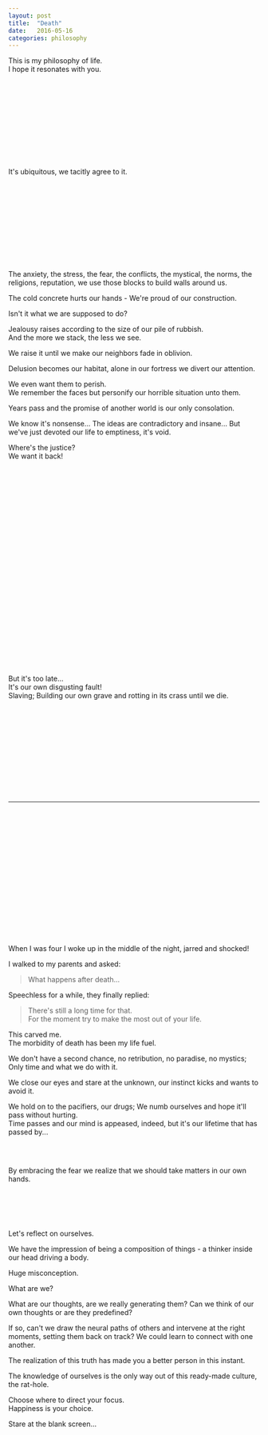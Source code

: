 ```yaml
---
layout: post
title:  "Death"
date:   2016-05-16
categories: philosophy
---
```



This is my philosophy of life.  
I hope it resonates with you.

<pre>










</pre>
It's ubiquitous, we tacitly agree to it.
<pre>










</pre>

The anxiety, the stress, the fear, the conflicts, the mystical, the norms,
the religions, reputation, we use those blocks to build walls around us.


The cold concrete hurts our hands - We're proud of our construction.


Isn't it what we are supposed to do?


Jealousy raises according to the size of our pile of rubbish.  
And the more we stack, the less we see.  


We raise it until we make our neighbors fade in oblivion.

Delusion becomes our habitat, alone in our fortress we divert our attention.


We even want them to perish.  
We remember the faces but personify our horrible situation unto them.


Years pass and the promise of another world is our only consolation.


We know it's nonsense... The ideas are contradictory and
insane... But we've just devoted our life to emptiness, it's void.

Where's the justice?  
We want it back!
<pre>

























</pre>


But it's too late...  
It's our own disgusting fault!  
Slaving; Building our own grave and rotting in its crass until we die.
<pre>











</pre>

-----------------
<pre>
















</pre>

When I was four I woke up in the middle of the night, jarred and shocked!  

I walked to my parents and asked:

> What happens after death...

Speechless for a while, they finally replied:

> There's still a long time for that.  
> For the moment try to make the most out of your life.

This carved me.  
The morbidity of death has been my life fuel.

We don't have a second chance, no retribution, no paradise,
no mystics; Only time and what we do with it.

We close our eyes and stare at the unknown, our instinct kicks and wants to
avoid it.

We hold on to the pacifiers, our drugs; We numb ourselves and hope it'll pass
without hurting.  
Time passes and our mind is appeased, indeed, but it's our lifetime that has
passed by...

<pre>


</pre>

By embracing the fear we realize that we should take matters in our own hands.
<pre>




</pre>

Let's reflect on ourselves.   

We have the impression of being a composition of things - a thinker inside our
head driving a body.


Huge misconception.


What are we?

What are our thoughts, are we really generating them?
Can we think of our own thoughts or are they predefined?

If so, can't we draw the neural paths of others and intervene at the right
moments, setting them back on track? We could learn to connect with one
another.

The realization of this truth has made you a better person in this
instant.

The knowledge of ourselves is the only way out of this ready-made culture, the
rat-hole.

Choose where to direct your focus.  
Happiness is your choice.

Stare at the blank screen...

<pre>








































































</pre>



Why are you here if you aren't doing anything.

<pre>




</pre>
